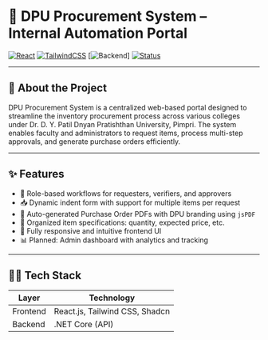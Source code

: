 # 🧾 DPU Procurement System – Internal Automation Portal

[![React](https://img.shields.io/badge/Frontend-React-blue?logo=react)](https://reactjs.org/)
[![TailwindCSS](https://img.shields.io/badge/UI-TailwindCSS-38bdf8?logo=tailwindcss)](https://tailwindcss.com/)
[![Backend](https://img.shields.io/badge/Backend-.NET-blueviolet?logo=dotnet)]
[![Status](https://img.shields.io/badge/Status-Under%20Development-yellow)]()

---

## 📌 About the Project

DPU Procurement System is a centralized web-based portal designed to streamline the inventory procurement process across various colleges under Dr. D. Y. Patil Dnyan Pratishthan University, Pimpri. The system enables faculty and administrators to request items, process multi-step approvals, and generate purchase orders efficiently.

---

## ✨ Features

- 🔐 Role-based workflows for requesters, verifiers, and approvers
- 📥 Dynamic indent form with support for multiple items per request
- 🧾 Auto-generated Purchase Order PDFs with DPU branding using `jsPDF`
- 📄 Organized item specifications: quantity, expected price, etc.
- 📱 Fully responsive and intuitive frontend UI
- 📊 Planned: Admin dashboard with analytics and tracking

---

## 🧑‍💻 Tech Stack

| Layer     | Technology        |
|-----------|-------------------|
| Frontend  | React.js, Tailwind CSS, Shadcn |
| Backend   | .NET Core (API) |

